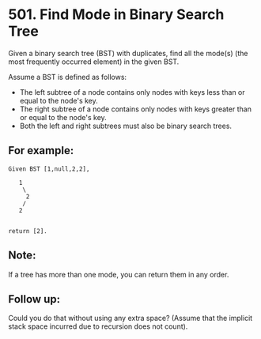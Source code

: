 # 501. Find Mode in Binary Search Tree

Given a binary search tree (BST) with duplicates, find all the mode(s) (the most frequently occurred element) in the given BST.

Assume a BST is defined as follows:

* The left subtree of a node contains only nodes with keys less than or equal to the node's key.
* The right subtree of a node contains only nodes with keys greater than or equal to the node's key.
* Both the left and right subtrees must also be binary search trees.

## For example:

```
Given BST [1,null,2,2],

   1
    \
     2
    /
   2
 

return [2].
```

## Note: 

If a tree has more than one mode, you can return them in any order.

## Follow up: 

Could you do that without using any extra space? (Assume that the implicit stack space incurred due to recursion does not count).
